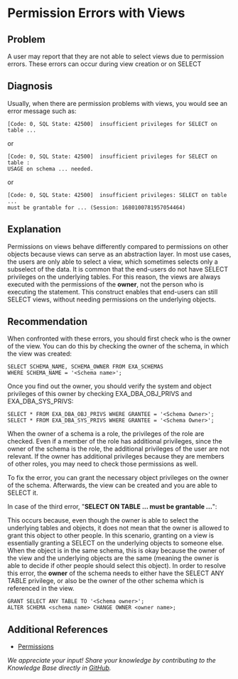 # Permission Errors with Views 
## Problem

A user may report that they are not able to select views due to permission errors. These errors can occur during view creation or on SELECT

## Diagnosis

Usually, when there are permission problems with views, you would see an error message such as:


```markup
[Code: 0, SQL State: 42500]  insufficient privileges for SELECT on table ...
```
or


```markup
[Code: 0, SQL State: 42500]  insufficient privileges for SELECT on table : 
USAGE on schema ... needed. 
```
or


```markup
[Code: 0, SQL State: 42500]  insufficient privileges: SELECT on table ... 
must be grantable for ... (Session: 1680100781957054464)
```
## Explanation

Permissions on views behave differently compared to permissions on other objects because views can serve as an abstraction layer. In most use cases, the users are only able to select a view, which sometimes selects only a subselect of the data. It is common that the end-users do not have SELECT privileges on the underlying tables. For this reason, the views are always executed with the permissions of the **owner**, not the person who is executing the statement. This construct enables that end-users can still SELECT views, without needing permissions on the underlying objects. 

## Recommendation

When confronted with these errors, you should first check who is the owner of the view. You can do this by checking the owner of the schema, in which the view was created:


```markup
SELECT SCHEMA_NAME, SCHEMA_OWNER FROM EXA_SCHEMAS 
WHERE SCHEMA_NAME = '<Schema name>';
```
Once you find out the owner, you should verify the system and object privileges of this owner by checking EXA_DBA_OBJ_PRIVS and EXA_DBA_SYS_PRIVS:


```markup
SELECT * FROM EXA_DBA_OBJ_PRIVS WHERE GRANTEE = '<Schema Owner>';  
SELECT * FROM EXA_DBA_SYS_PRIVS WHERE GRANTEE = '<Schema Owner>';
```
When the owner of a schema is a role, the privileges of the role are checked. Even if a member of the role has additional privileges, since the owner of the schema is the role, the additional privileges of the user are not relevant. If the owner has additional privileges because they are members of other roles, you may need to check those permissions as well. 

To fix the error, you can grant the necessary object privileges on the owner of the schema. Afterwards, the view can be created and you are able to SELECT it. 

In case of the third error, "**SELECT ON TABLE ... must be grantable ...**":

This occurs because, even though the owner is able to select the underlying tables and objects, it does not mean that the owner is allowed to grant this object to other people. In this scenario, granting on a view is essentially granting a SELECT on the underlying objects to someone else. When the object is in the same schema, this is okay because the owner of the view and the underlying objects are the same (meaning the owner is able to decide if other people should select this object). In order to resolve this error, the **owner** of the schema needs to either have the SELECT ANY TABLE privilege, or also be the owner of the other schema which is referenced in the view.


```markup
GRANT SELECT ANY TABLE TO '<Schema owner>';  
ALTER SCHEMA <schema name> CHANGE OWNER <owner name>;
```
## Additional References

* [Permissions](https://docs.exasol.com/database_concepts/privileges.htm)

*We appreciate your input! Share your knowledge by contributing to the Knowledge Base directly in [GitHub](https://github.com/exasol/public-knowledgebase).* 